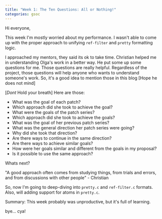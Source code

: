 ```yaml
---
title: "Week 1: The Ten Questions: All or Nothing!"
categories: gsoc
---
```


Hi everyone,

This week I'm mostly worried about my performance. I wasn't able to come up with the proper approach to unifying  `ref-filter` and `pretty` formatting logic. 

I approached my mentors, they said its ok to take time. Christian helped me in understanding Olga's work in a better way. He put some up some questions for me. Those questions are really helpful. 
Regardless of the project, those questions will help anyone who wants to understand someone's work.
So, it's a good idea to mention those in this blog [Hope he does not mind]

[*Dont* Hold your breath] Here are those:

- What was the goal of each patch?
- Which approach did she took to achieve the goal?
- What were the goals of the patch series?
- Which approach did she took to achieve the goals?
- What was the goal of her previous patch series?
- What was the general direction her patch series were going?
- Why did she took that direction?
- Are there ways to continue in the same direction?
- Are there ways to achieve similar goals?
- How were her goals similar and different from the goals in my proposal?
- Is it possible to use the same approach?



Whats next?

"A good approach often comes from studying things, from trials and
errors, and from discussions with other people" -  Christian

So, now I'm going to deep-diving into `pretty.c` and `ref-filter.c` formats.
Also, will adding support for atoms in `pretty.c`.

Summary: This week probably was unproductive, but it's full of learning.

bye... cya!

